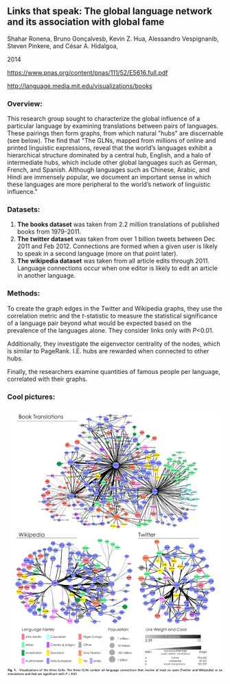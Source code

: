 ## Links that speak: The global language network and its association with global fame

Shahar Ronena, Bruno Gonçalvesb, Kevin Z. Hua, Alessandro Vespignanib, Steven Pinkere, and César A. Hidalgoa,

2014

https://www.pnas.org/content/pnas/111/52/E5616.full.pdf

http://language.media.mit.edu/visualizations/books

### Overview:

This research group sought to characterize the global influence of a particular language by examining translations between pairs of languages. These pairings then form graphs, from which natural "hubs" are discernable (see below). The find that "The GLNs, mapped from millions of online and printed linguistic expressions, reveal that the world’s languages exhibit a hierarchical structure dominated by a central hub, English, and a halo of intermediate hubs, which include other global languages such as German, French, and Spanish. Although languages such as Chinese, Arabic, and Hindi are immensely popular, we document an important sense in which these languages are more peripheral to the world’s network of linguistic influence." 

### Datasets:

1. **The books dataset** was taken from 2.2 million translations of published books from 1979-2011.
2. **The twitter dataset** was taken from over 1 billion tweets between Dec 2011 and Feb 2012. Connections are formed when a given user is likely to speak in a second language (more on that point later).
3. **The wikipedia dataset** was taken from all article edits through 2011. Language connections occur when one editor is likely to edit an article in another language.

### Methods:

To create the graph edges in the Twitter and Wikipedia graphs, they use the correlation metric and the *t*-statistic to measure the statistical significance of a language pair beyond what would be expected based on the prevalence of the languages alone. They consider links only with *P*<0.01.

Additionally, they investigate the eigenvector centrality of the nodes, which is similar to PageRank. I.E. hubs are rewarded when connected to other hubs.

Finally, the researchers examine quantities of famous people per language, correlated with their graphs.

### Cool pictures:

![fig 1](Figures/links-that-speak-1.png)
